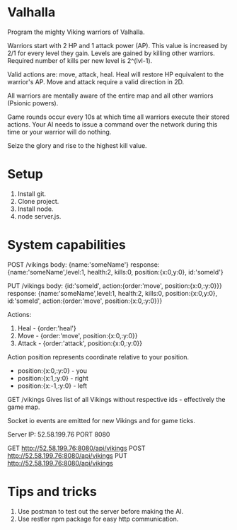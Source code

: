 # Valhalla
Program the mighty Viking warriors of Valhalla.

Warriors start with 2 HP and 1 attack power (AP). This value is increased by 2/1 for every level they gain. Levels are gained by killing other warriors. Required number of kills per new level is 2^(lvl-1).

Valid actions are: move, attack, heal. Heal will restore HP equivalent to the warrior's AP. Move and attack require a valid direction in 2D.

All warriors are mentally aware of the entire map and all other warriors (Psionic powers).

Game rounds occur every 10s at which time all warriors execute their stored actions. Your AI needs to issue a command over the network during this time or your warrior will do nothing.

Seize the glory and rise to the highest kill value.

# Setup
1. Install git.
2. Clone project.
3. Install node.
4. node server.js.

# System capabilities
POST /vikings
body: {name:'someName'}
response: {name:'someName',level:1, health:2, kills:0, position:{x:0,y:0}, id:'someId'}

PUT /vikings
body: {id:'someId', action:{order:'move', position:{x:0,:y:0}}}
response: {name:'someName',level:1, health:2, kills:0, position:{x:0,y:0}, id:'someId', action:{order:'move', position:{x:0,:y:0}}}

Actions:
1. Heal - {order:'heal'}
2. Move - {order:'move', position:{x:0,:y:0}}
3. Attack - {order:'attack', position:{x:0,:y:0}}

Action position represents coordinate relative to your position.
-  position:{x:0,:y:0} - you
-  position:{x:1,:y:0} - right
-  position:{x:-1,:y:0} - left

GET /vikings
Gives list of all Vikings without respective ids - effectively the game map.

Socket io events are emitted for new Vikings and for game ticks.


Server IP: 52.58.199.76 PORT 8080

GET http://52.58.199.76:8080/api/vikings
POST http://52.58.199.76:8080/api/vikings
PUT http://52.58.199.76:8080/api/vikings

# Tips and tricks
1. Use postman to test out the server before making the AI.
2. Use restler npm package for easy http communication.